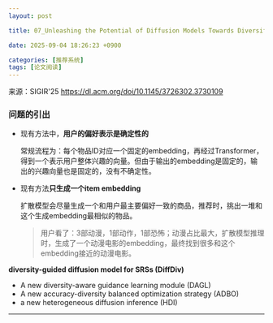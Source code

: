 ```yaml
---
layout: post

title: 07_Unleashing the Potential of Diffusion Models Towards Diversified Sequential Recommendations

date: 2025-09-04 18:26:23 +0900

categories: [推荐系统]
tags: [论文阅读]
---
```


来源：SIGIR'25  https://dl.acm.org/doi/10.1145/3726302.3730109

### 问题的引出

- 现有方法中，**用户的偏好表示是确定性的**

  常规流程为：每个物品ID对应一个固定的embedding，再经过Transformer，得到一个表示用户整体兴趣的向量。但由于输出的embedding是固定的，输出的兴趣向量也是固定的，没有不确定性。

- 现有方法**只生成一个item embedding**

  扩散模型会尽量生成一个和用户最主要偏好一致的商品，推荐时，挑出一堆和这个生成embedding最相似的物品。

  > 用户看了：3部动漫，1部动作，1部恐怖；动漫占比最大，扩散模型推理时，生成了一个动漫电影的embedding，最终找到很多和这个embedding接近的动漫电影。

**diversity-guided diffusion model for SRSs (DiffDiv)**

- A new diversity-aware guidance learning module (DAGL)
- A new accuracy-diversity balanced optimization strategy (ADBO)
- a new heterogeneous diffusion inference (HDI)

****